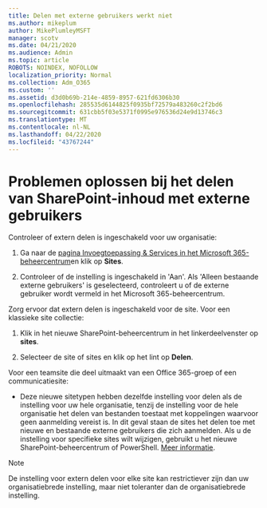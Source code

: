 ```yaml
---
title: Delen met externe gebruikers werkt niet
ms.author: mikeplum
author: MikePlumleyMSFT
manager: scotv
ms.date: 04/21/2020
ms.audience: Admin
ms.topic: article
ROBOTS: NOINDEX, NOFOLLOW
localization_priority: Normal
ms.collection: Adm_O365
ms.custom: ''
ms.assetid: d3d0b69b-214e-4859-8957-621fd6306b30
ms.openlocfilehash: 285535d6144825f0935bf72579a483260c2f2bd6
ms.sourcegitcommit: 631cbb5f03e5371f0995e976536d24e9d13746c3
ms.translationtype: MT
ms.contentlocale: nl-NL
ms.lasthandoff: 04/22/2020
ms.locfileid: "43767244"
---
```

# <a name="fix-problems-sharing-sharepoint-content-with-external-users"></a>Problemen oplossen bij het delen van SharePoint-inhoud met externe gebruikers

Controleer of extern delen is ingeschakeld voor uw organisatie:
  
1. Ga naar de [pagina Invoegtoepassing &amp; Services in het Microsoft 365-beheercentrum](https://portal.office.com/adminportal/home#/Settings/ServicesAndAddIns)en klik op **Sites**.
    
2. Controleer of de instelling is ingeschakeld in 'Aan'. Als 'Alleen bestaande externe gebruikers' is geselecteerd, controleert u of de externe gebruiker wordt vermeld in het Microsoft 365-beheercentrum.
    
Zorg ervoor dat extern delen is ingeschakeld voor de site. Voor een klassieke site collectie:
  
1. Klik in het nieuwe SharePoint-beheercentrum in het linkerdeelvenster op **sites**.
    
2. Selecteer de site of sites en klik op het lint op **Delen**.
    
Voor een teamsite die deel uitmaakt van een Office 365-groep of een communicatiesite:
  
- Deze nieuwe sitetypen hebben dezelfde instelling voor delen als de instelling voor uw hele organisatie, tenzij de instelling voor de hele organisatie het delen van bestanden toestaat met koppelingen waarvoor geen aanmelding vereist is. In dit geval staan de sites het delen toe met nieuwe en bestaande externe gebruikers die zich aanmelden. Als u de instelling voor specifieke sites wilt wijzigen, gebruikt u het nieuwe SharePoint-beheercentrum of PowerShell. [Meer informatie](https://go.microsoft.com/fwlink/?linkid=871863).
    
> [!NOTE]
> De instelling voor extern delen voor elke site kan restrictiever zijn dan uw organisatiebrede instelling, maar niet toleranter dan de organisatiebrede instelling. 
  

